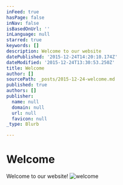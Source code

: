 ```yaml
---
inFeed: true
hasPage: false
inNav: false
isBasedOnUrl: ''
inLanguage: null
starred: true
keywords: []
description: Welcome to our website
datePublished: '2015-12-24T14:20:10.174Z'
dateModified: '2015-12-24T13:30:53.250Z'
title: Welcome
author: []
sourcePath: _posts/2015-12-24-welcome.md
published: true
authors: []
publisher:
  name: null
  domain: null
  url: null
  favicon: null
_type: Blurb

---
```

# Welcome

Welcome to our website!
![welcome](https://the-grid-user-content.s3-us-west-2.amazonaws.com/5dbd26cc-a371-4808-a37f-c2052186f0ff.jpg)